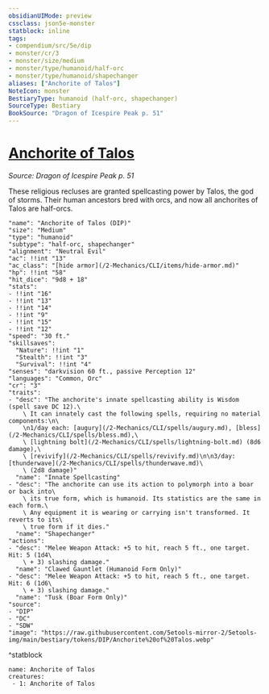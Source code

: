 ```yaml
---
obsidianUIMode: preview
cssclass: json5e-monster
statblock: inline
tags:
- compendium/src/5e/dip
- monster/cr/3
- monster/size/medium
- monster/type/humanoid/half-orc
- monster/type/humanoid/shapechanger
aliases: ["Anchorite of Talos"]
NoteIcon: monster
BestiaryType: humanoid (half-orc, shapechanger)
SourceType: Bestiary
BookSource: "Dragon of Icespire Peak p. 51"
---
```

# [Anchorite of Talos](2-Mechanics/CLI/bestiary/humanoid/anchorite-of-talos-dip.md)
*Source: Dragon of Icespire Peak p. 51*  

These religious recluses are granted spellcasting power by Talos, the god of storms. Their human ancestors bred with orcs, and now all anchorites of Talos are half-orcs.

```statblock
"name": "Anchorite of Talos (DIP)"
"size": "Medium"
"type": "humanoid"
"subtype": "half-orc, shapechanger"
"alignment": "Neutral Evil"
"ac": !!int "13"
"ac_class": "[hide armor](/2-Mechanics/CLI/items/hide-armor.md)"
"hp": !!int "58"
"hit_dice": "9d8 + 18"
"stats":
- !!int "16"
- !!int "13"
- !!int "14"
- !!int "9"
- !!int "15"
- !!int "12"
"speed": "30 ft."
"skillsaves":
  "Nature": !!int "1"
  "Stealth": !!int "3"
  "Survival": !!int "4"
"senses": "darkvision 60 ft., passive Perception 12"
"languages": "Common, Orc"
"cr": "3"
"traits":
- "desc": "The anchorite's innate spellcasting ability is Wisdom (spell save DC 12).\
    \ It can innately cast the following spells, requiring no material components:\n\
    \n1/day each: [augury](/2-Mechanics/CLI/spells/augury.md), [bless](/2-Mechanics/CLI/spells/bless.md),\
    \ [lightning bolt](/2-Mechanics/CLI/spells/lightning-bolt.md) (8d6 damage),\
    \ [revivify](/2-Mechanics/CLI/spells/revivify.md)\n\n3/day: [thunderwave](/2-Mechanics/CLI/spells/thunderwave.md)\
    \ (2d8 damage)"
  "name": "Innate Spellcasting"
- "desc": "The anchorite can use its action to polymorph into a boar or back into\
    \ its true form, which is humanoid. Its statistics are the same in each form.\
    \ Any equipment it is wearing or carrying isn't transformed. It reverts to its\
    \ true form if it dies."
  "name": "Shapechanger"
"actions":
- "desc": "Melee Weapon Attack: +5 to hit, reach 5 ft., one target. Hit: 5 (1d4\
    \ + 3) slashing damage."
  "name": "Clawed Gauntlet (Humanoid Form Only)"
- "desc": "Melee Weapon Attack: +5 to hit, reach 5 ft., one target. Hit: 6 (1d6\
    \ + 3) slashing damage."
  "name": "Tusk (Boar Form Only)"
"source":
- "DIP"
- "DC"
- "SDW"
"image": "https://raw.githubusercontent.com/5etools-mirror-2/5etools-img/main/bestiary/tokens/DIP/Anchorite%20of%20Talos.webp"
```
^statblock

```encounter-table
name: Anchorite of Talos
creatures:
 - 1: Anchorite of Talos
```
